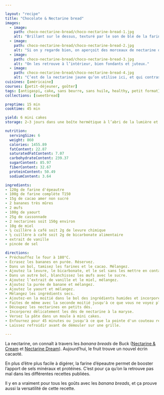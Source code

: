 ```yaml
---

layout: "recipe"
title: "Chocolate & Nectarine bread"
images:
  - image:
    path: choco-nectarine-bread/choco-nectarine-bread-1.jpg
    alt: "Brillant sur le dessus, texturé par le son de blé de la farine complète, et légèrement craquelé comme on l’aime."
  - image:
    path: choco-nectarine-bread/choco-nectarine-bread-2.jpg
    alt: "Si on y regarde bien, on aperçoit des morceaux de nectarine desséchés à la surface."
  - image:
    path: choco-nectarine-bread/choco-nectarine-bread-3.jpg
    alt: "On les retrouve à l’intérieur, bien fondants et juteux."
  - image:
    path: choco-nectarine-bread/choco-nectarine-bread-4.jpg
    alt: "C’est de la nectarine jaune qu’on utilise ici, et qui contraste avec la couleur cacao de la mie."
cuisines: [américaine]
courses: [petit-déjeuner, goûter]
tags: [antigaspi, cake, sans beurre, sans huile, healthy, petit format]
collections: [sweetbread]

preptime: 15 min
cooktime: 45 min

yield: 6 mini cakes
storage: 2–3 jours dans une boîte hermétique à l’abri de la lumière et de la chaleur. 5 jours au frigo. 2 mois au congélateur.

nutrition:
  servingSize: 6
  weight: 860
  calories: 1455.89
  fatContent: 22.87
  saturatedFatContent: 7.07
  carbohydrateContent: 239.37
  sugarContent: 85.97
  fiberContent: 32.67
  proteinContent: 50.49
  sodiumContent: 3.64

ingredients:
- 120g de farine d'épeautre
- 100g de farine complète T150
- 15g de cacao amer non sucré
- 2 bananes très mûres
- 2 œufs
- 100g de yaourt
- 25g de cassonnade
- 2 nectarines soit 150g environ
- 10g de miel
- ¼ cuillère à café soit 2g de levure chimique
- ¼ cuillère à café soit 2g de bicarbonate alimentaire
- extrait de vanille
- pincée de sel

directions:
- Préchauffez le four à 180°C.
- Écrasez les bananes en purée. Réservez.
- Dans un bol, tamisez les farines et le cacao. Mélangez. 
- Ajoutez la levure, le bicarbonate, et le sel sans les mettre en contact.
- Dans un autre bol, blanchissez les œufs avec le sucre. 
- Ajoutez l’extrait de vanille et le miel, mélangez. 
- Ajoutez la purée de banane et mélangez. 
- Ajoutez le yaourt et mélangez. 
- Mélangez les ingrédients secs. 
- Ajoutez-en la moitié dans le bol des ingrédients humides et incorporez délicatement à la maryse. 
- Faites de même avec la seconde moitié jusqu'à ce que vous ne voyez plus de grumeaux.
- Découpez les nectarines en petits dés.
- Incorporez délicatement les dés de nectarine à la maryse.
- Versez la pâte dans un moule à mini cakes.
- Enfournez pour 45 minutes ou jusqu'à ce que la pointe d'un couteau ressorte sèche. 
- Laissez refroidir avant de démouler sur une grille. 

---
```


La nectarine, on connaît à travers les <i lang="en">banana breads</i> de Buck ([Nectarine & Cream](bucks-nectarine-bread.html) et [Nectarine Dream](bucks-nectarine-dream.html)). Aujourd’hui, le fruit trouve un nouvel écrin cacaoté.

En plus d’être plus facile à digérer, la farine d’épeautre permet de booster l’apport de sels minéraux et protéines. C’est pour ça qu’on la retrouve pas mal dans les différentes recettes publiées.

Il y en a vraiment pour tous les goûts avec les <i lang="en">banana breads</i>, et ça prouve aussi la versatilité de cette recette.